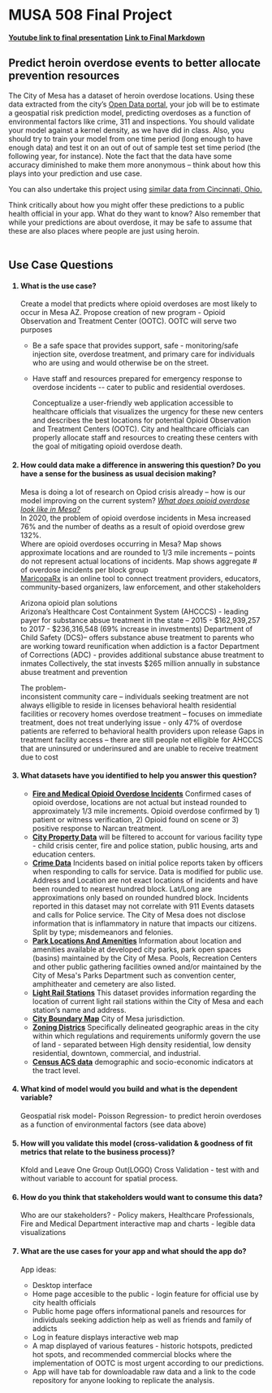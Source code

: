# MUSA 508 Final Project 

**[Youtube link to final presentation](https://www.youtube.com/watch?v=dKI847qx-gI)**
**[Link to Final Markdown](https://oliviascalora.github.io/Mesa-Opioid-Prediction/)**

## Predict heroin overdose events to better allocate prevention resources 

The City of Mesa has a dataset of heroin overdose locations. Using these data extracted from the city’s [Open Data portal](https://data.mesaaz.gov/Fire-and-Medical/Fire-and-Medical-Opioid-Overdose-Incidents/qufy-tzv6), your job will be to estimate a geospatial risk prediction model, predicting overdoses as a function of environmental factors like crime, 311 and inspections. You should validate your model against a kernel density, as we have did in class. Also, you should try to train your model from one time period (long enough to have enough data) and test it on an out of out of sample test set time period (the following year, for instance). Note the fact that the data have some accuracy diminished to make them more anonymous – think about how this plays into your prediction and use case. 

You can also undertake this project using [similar data from Cincinnati, Ohio.](https://github.com/sydng/Cincinatti_Overdose_Data)

Think critically about how you might offer these predictions to a public health official in your app. What do they want to know? Also remember that while your predictions are about overdose, it may be safe to assume that these are also places where people are just using heroin. 
<br></br>
## Use Case Questions 

<ol>
    
#### <li> What is the use case?  </li>
    
   Create a model that predicts where opioid overdoses are most likely to occur in Mesa AZ. 
Propose creation of new program - Opioid Observation and Treatment Center (OOTC). 
OOTC will serve two purposes  
    
* Be a safe space that provides support, safe - monitoring/safe injection site, overdose treatment, and primary care for individuals who are using and would otherwise be on the street.   
* Have staff and resources prepared for emergency response to overdose incidents -- cater to public and residential overdoses.   
    
  Conceptualize a user-friendly web application accessible to healthcare officials that visualizes the urgency for these new centers and describes the best locations for potential Opioid Observation and Treatment Centers (OOTC). City and healthcare officials can properly allocate staff and resources to creating these centers with the goal of mitigating opioid overdose death. 
    
#### <li> How could data make a difference in answering this question? Do you have a sense for the business as usual decision making? </li>

Mesa is doing a lot of research on Opiod crisis already – how is our model improving on the current system? [*What does opioid overdose look like in Mesa?*](https://data.mesaaz.gov/stories/s/Opioid-Overdose-A-Public-Health-Emergency/ma3e-anqw/)   
In 2020, the problem of opioid overdose incidents in Mesa increased 76% and the number of deaths as a result of opioid overdose grew 132%.   
Where are opioid overdoses occurring in Mesa? Map shows approximate locations and are rounded to 1/3 mile increments – points do not represent actual locations of incidents. Map shows aggregate # of overdose incidents per block group  
[MaricopaRx](https://www.maricoparx.org/) is an online tool to connect treatment providers, educators, community-based organizers, law enforcement, and other stakeholders   
    
Arizona opioid plan solutions  
Arizona’s Healthcare Cost Containment System (AHCCCS) - leading payer for substance absue treatment in the state – 2015 - $162,939,257 to 2017 - $236,316,548 (69% increase in investments) 
Department of Child Safety (DCS)– offers substance abuse treatment to parents who are working toward reunification when addiction is a factor 
Department of Corrections (ADC) - provides additional substance abuse treatment to inmates 
Collectively, the stat invests $265 million annually in substance abuse treatment and prevention 
    
The problem-  
inconsistent community care – individuals seeking treatment are not always elligible to reside in licenses behavioral health residential facilities or recovery homes 
overdose treatment – focuses on immediate treatment, does not treat underlying issue -  only 47% of overdose patients are referred to behavioral health providers upon release 
Gaps in treatment facility access – there are still people not elligible for AHCCCS that are uninsured or underinsured and are unable to receive treatment due to cost 
    
#### <li>What datasets have you identified to help you answer this question? </li>

* [**Fire and Medical Opioid Overdose Incidents**](https://data.mesaaz.gov/Fire-and-Medical/Fire-and-Medical-Opioid-Overdose-Incidents/qufy-tzv6) Confirmed cases of opioid overdose, locations are not actual but instead rounded to approximately 1/3 mile increments. Opioid overdose confirmed by 1) patient or witness verification, 2) Opioid found on scene or 3) positive response to Narcan treatment.
* [**City Property Data**](https://data.mesaaz.gov/Zoning-Property/City-Owned-Property/xms2-ya86) will be filtered to account for various facility type - child crisis center, fire and police station, public housing, arts and education centers.
* [**Crime Data**](https://data.mesaaz.gov/Police/Police-Incidents/39rt-2rfj) Incidents based on initial police reports taken by officers when responding to calls for service. Data is modified for public use. Address and Location are not exact locations of incidents and have been rounded to nearest hundred block. Lat/Long are approximations only based on rounded hundred block. Incidents reported in this dataset may not correlate with 911 Events datasets and calls for Police service. The City of Mesa does not disclose information that is inflammatory in nature that impacts our citizens. Split by type; misdemeanors and felonies.
* [**Park Locations And Amenities**](https://data.mesaaz.gov/Parks-Recreation-and-Community-Facilities/Parks-Locations-And-Amenities/djym-pkpp) Information about location and amenities available at developed city parks, park open spaces (basins) maintained by the City of Mesa. Pools, Recreation Centers and other public gathering facilities owned and/or maintained by the City of Mesa's Parks Department such as convention center, amphitheater and cemetery are also listed.
* [**Light Rail Stations**](https://opengis.mesaaz.gov/datasets/7c6b201d9e38451185032fec51acfaa4_0/explore) This dataset provides information regarding the location of current light rail stations within the City of Mesa and each station’s name and address.
* [**City Boundary Map**](https://data.mesaaz.gov/Zoning-Property/City-Boundary-Map/wf8n-kwgk) City of Mesa jurisdiction.
* [**Zoning Districs**](https://data.mesaaz.gov/Zoning-Property/Zoning-Districts/qscf-6ebm) Specifically delineated geographic areas in the city within which regulations and requirements uniformly govern the use of land - separated between High density residential, low density residential, downtown, commercial, and industrial.
* [**Census ACS data**](https://www.census.gov/programs-surveys/acs) demographic and socio-economic indicators at the tract level.
 
#### <li>What kind of model would you build and what is the dependent variable? </li>

Geospatial risk model- Poisson Regression- to predict heroin overdoses as a function of environmental factors (see data above) 

#### <li>How will you validate this model (cross-validation & goodness of fit metrics that relate to the business process)? </li>

Kfold and Leave One Group Out(LOGO) Cross Validation - test with and without variable to account for spatial process.
    
#### <li>How do you think that stakeholders would want to consume this data? </li>

Who are our stakeholders? - Policy makers, Healthcare Professionals, Fire and Medical Department
interactive map and charts - legible data visualizations

#### <li>What are the use cases for your app and what should the app do? </li>

App ideas:
*   Desktop interface
*   Home page accesible to the public - login feature for official use by city health officials
*   Public home page offers informational panels and resources for individuals seeking addiction help as well as friends and family of addicts 
*   Log in feature displays interactive web map
*   A map displayed of various features - historic hotspots, predicted hot spots, and recommended commercial blocks where the implementation of OOTC is most urgent according to our predictions. 
*   App will have tab for downloadable raw data and a link to the code repository for anyone looking to replicate the analysis. 
    
</ol>

